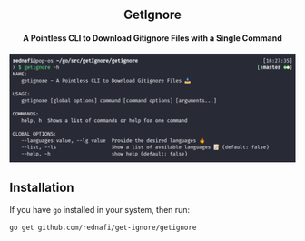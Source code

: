 <div align="center">

<h2>GetIgnore</h2>

<h4>A Pointless CLI to Download Gitignore Files with a Single Command</h4>

![title](https://github.com/rednafi/get-ignore/blob/master/art/Screenshot%20from%202020-04-29%2016-28-23.png)

</div>

## Installation

If you have `go` installed in your system, then run:

```bash
go get github.com/rednafi/get-ignore/getignore
```
